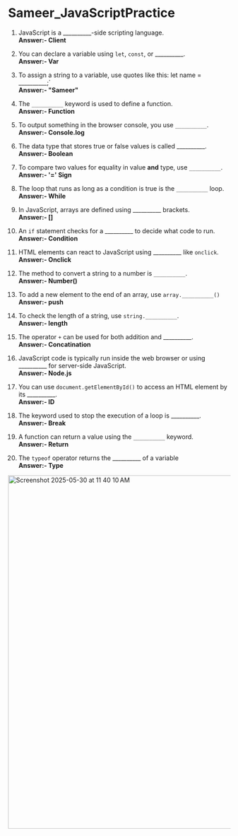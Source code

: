 # Sameer_JavaScriptPractice

1. JavaScript is a __________-side scripting language.<br>
<b>Answer:- Client</b>

2. You can declare a variable using `let`, `const`, or __________.<br>
<b>Answer:- Var</b>

3. To assign a string to a variable, use quotes like this:
    let name = __________;`<br>
<b>Answer:- "Sameer"</b>

4. The `__________` keyword is used to define a function.<br>
<b>Answer:- Function</b>

5. To output something in the browser console, you use `__________`.<br>
<b>Answer:- Console.log</b>

6. The data type that stores true or false values is called __________.<br>
<b>Answer:- Boolean</b>
 
7. To compare two values for equality in value **and** type, use `__________`.<br>
<b>Answer:- '=' Sign</b>

8. The loop that runs as long as a condition is true is the `__________` loop.<br>
<b>Answer:- While</b>
 
9. In JavaScript, arrays are defined using __________ brackets.<br>
<b>Answer:- []</b>
 
10. An `if` statement checks for a __________ to decide what code to run.<br>
<b>Answer:- Condition</b>
 
11. HTML elements can react to JavaScript using __________ like `onclick`.<br>
<b>Answer:- Onclick</b>
 
12. The method to convert a string to a number is `__________`.<br>
<b>Answer:- Number()</b>

13. To add a new element to the end of an array, use `array.__________()`<br>
<b>Answer:- push</b>
 
14. To check the length of a string, use `string.__________`.<br>
<b>Answer:- length</b>

15. The operator `+` can be used for both addition and __________.<br>
<b>Answer:- Concatination</b>

16. JavaScript code is typically run inside the web browser or using __________ for server-side JavaScript.<br>
<b>Answer:- Node.js</b>

17. You can use `document.getElementById()` to access an HTML element by its __________.<br>
<b>Answer:- ID</b>

18. The keyword used to stop the execution of a loop is __________.<br>
<b>Answer:- Break</b>

19. A function can return a value using the `__________` keyword.<br>
<b>Answer:- Return</b>
 
20. The `typeof` operator returns the __________ of a variable<br>
<b>Answer:- Type</b>
 

<img width="800" alt="Screenshot 2025-05-30 at 11 40 10 AM" src="https://github.com/user-attachments/assets/1bb600be-f797-4dde-bfda-f5084360dc95" />









